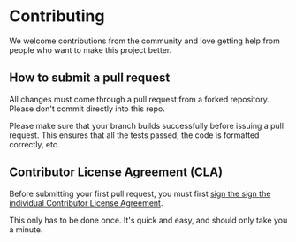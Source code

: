 # Contributing

We welcome contributions from the community and love getting help from people who want to make this project better.

## How to submit a pull request

All changes must come through a pull request from a forked repository. Please don't commit directly into this repo.

Please make sure that your branch builds successfully before issuing a pull request. This ensures that all the tests passed, the code is formatted correctly, etc.

## Contributor License Agreement (CLA)
Before submitting your first pull request, you must first [sign the sign the individual Contributor License Agreement](https://www.clahub.com/agreements/zimmerboy/AwesomeDemo).

This only has to be done once. It's quick and easy, and should only take you a minute.